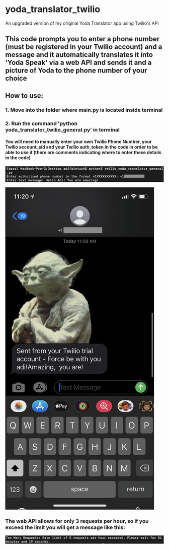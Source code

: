 # yoda_translator_twilio
An upgraded version of my original Yoda Translator app using Twilio's API

## This code prompts you to enter a phone number (must be registered in your Twilio account) and a message and it automatically translates it into 'Yoda Speak' via a web API and sends it and a picture of Yoda to the phone number of your choice

## How to use:
### 1. Move into the folder where main.py is located inside terminal
### 2. Run the command 'python yoda_translator_twilio_general.py' in terminal
#### You will need to manually enter your own Twilio Phone Number, your Twilio account_sid and your Twilio auth_token in the code in order to be able to use it (there are comments indicating where to enter these details in the code)

![](screenshots/in_terminal_twilio.png)

![](screenshots/text_sent_twilio.png)

### The web API allows for only 3 requests per hour, so if you exceed the limit you will get a message like this:
![](screenshots/too_many_requests.png)
